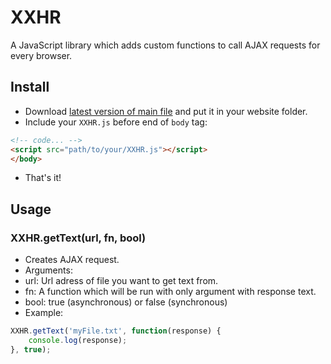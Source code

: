# XXHR
A JavaScript library which adds custom functions to call AJAX requests for every browser.

## Install
* Download [latest version of main file](https://github.com/PDKnight/XXHR/blob/master/XXHR.js) and put it in your website folder.
* Include your `XXHR.js` before end of `body` tag:
```html
<!-- code... -->
<script src="path/to/your/XXHR.js"></script>
</body>
```
* That's it!

## Usage
### XXHR.getText(url, fn, bool)
* Creates AJAX request.
* Arguments:
 * url: Url adress of file you want to get text from.
 * fn: A function which will be run with only argument with response text.
 * bool: true (asynchronous) or false (synchronous)
* Example:
```javascript
XXHR.getText('myFile.txt', function(response) {
    console.log(response);
}, true);
```
